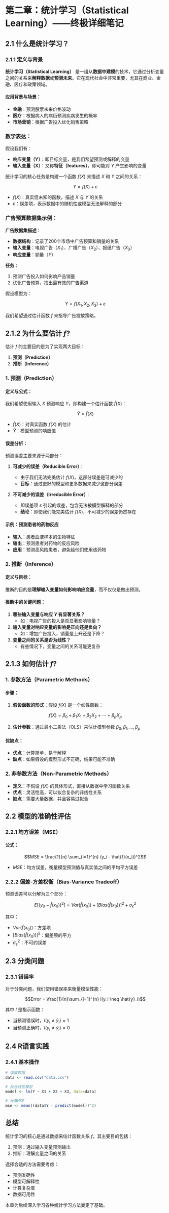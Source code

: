 # **第二章：统计学习（Statistical Learning）——终极详细笔记**

## 2.1 什么是统计学习？

### 2.1.1 定义与背景
**统计学习（Statistical Learning）** 是一组从**数据中建模**的技术，它通过分析变量之间的关系来**解释数据**或**预测未来**。它在现代社会中非常重要，尤其在商业、金融、医疗和政策领域。

#### 应用背景与场景：
- **金融**：预测股票未来价格波动
- **医疗**：根据病人的病历预测疾病发生的概率
- **市场营销**：根据广告投入优化销售策略

### 数学表达：
假设我们有：
- **响应变量（Y）**：即目标变量，是我们希望预测或解释的变量
- **输入变量（X）**：又称**特征（features）**，即可能对 $Y$ 产生影响的变量

统计学习的核心任务是构建一个函数 $f(X)$ 来描述 $X$ 和 $Y$ 之间的关系：

$$Y = f(X) + \varepsilon$$

- $f(X)$：真实但未知的函数，描述 $X$ 与 $Y$ 的关系
- $\varepsilon$：误差项，表示数据中的随机性或模型无法解释的部分

### 广告预算数据集示例：
**广告数据集描述**：
- **数据结构**：记录了200个市场中广告预算和销量的关系
- **输入变量**：电视广告（$X_1$）、广播广告（$X_2$）、报纸广告（$X_3$）
- **响应变量**：销量（$Y$）

**任务**：
1. 预测广告投入如何影响产品销量
2. 优化广告预算，找出最有效的广告渠道

假设模型为：

$$Y = f(X_1, X_2, X_3) + \varepsilon$$

我们希望通过估计函数 $f$ 来指导广告投放策略。

## 2.1.2 为什么要估计 $f$?

估计 $f$ 的主要目的是为了实现两大目标：
1. **预测（Prediction）**  
2. **推断（Inference）**

### 1. 预测（Prediction）

#### 定义与公式：
我们希望使用输入 $X$ 预测响应 $Y$，即构建一个估计函数 $\hat{f}(X)$：

$$\hat{Y} = \hat{f}(X)$$

- $\hat{f}(X)$：对真实函数 $f(X)$ 的估计
- $\hat{Y}$：模型预测的响应值

#### 误差分析：
预测误差主要来源于两部分：
1. **可减少的误差（Reducible Error）**：
   - 由于我们无法完美估计 $f(X)$，这部分误差是可减少的
   - **目标**：通过更好的模型和更多数据来减少这部分误差

2. **不可减少的误差（Irreducible Error）**：
   - 即误差项 $\varepsilon$ 引起的误差，包含无法被模型解释的部分
   - **结论**：即使我们能完美估计 $f(X)$，不可减少的误差仍然存在

#### 示例：预测患者的药物反应
- **输入**：患者血液样本的生物特征
- **输出**：预测患者对药物的反应风险
- **应用**：预测高风险患者，避免给他们使用该药物

### 2. 推断（Inference）

#### 定义与目标：
推断的目的是**理解输入变量如何影响响应变量**，而不仅仅是做出预测。

#### 推断中的关键问题：
1. **哪些输入变量与响应 $Y$ 有显著关系？**  
   - 如：电视广告的投入是否显著影响销量？
2. **输入变量对响应变量的影响是正向还是负向？**  
   - 如：增加广告投入，销量是上升还是下降？
3. **变量之间的关系是否为线性？**  
   - 有些情况下，变量之间的关系可能更复杂

## 2.1.3 如何估计 $f$?

### 1. 参数方法（Parametric Methods）
#### 步骤：
1. **假设函数的形式**：假设 $f(X)$ 是一个线性函数：

$$f(X) = \beta_0 + \beta_1 X_1 + \beta_2 X_2 + \cdots + \beta_p X_p$$

2. **估计参数**：通过最小二乘法（OLS）来估计模型参数 $\beta_0, \beta_1, ..., \beta_p$

#### 优缺点：
- **优点**：计算简单，易于解释
- **缺点**：如果假设的模型形式不正确，结果可能不准确

### 2. 非参数方法（Non-Parametric Methods）
- **定义**：不假设 $f(X)$ 的具体形式，直接从数据中学习函数关系
- **优点**：灵活性高，可以拟合复杂的非线性关系
- **缺点**：需要大量数据，并且容易过拟合

## 2.2 模型的准确性评估

### 2.2.1 均方误差（MSE）
#### 公式：

$$MSE = \frac{1}{n} \sum_{i=1}^{n} (y_i - \hat{f}(x_i))^2$$

- $MSE$：均方误差，衡量模型预测值与真实值之间的平均平方误差

### 2.2.2 偏差-方差权衡（Bias-Variance Tradeoff）

预测误差可以分解为三个部分：

$$E[(y_0 - \hat{f}(x_0))^2] = Var(\hat{f}(x_0)) + [Bias(\hat{f}(x_0))]^2 + \sigma^2_\varepsilon$$

其中：
- $Var(\hat{f}(x_0))$：方差项
- $[Bias(\hat{f}(x_0))]^2$：偏差项的平方
- $\sigma^2_\varepsilon$：不可约误差

## 2.3 分类问题

### 2.3.1 错误率
对于分类问题，我们使用错误率来衡量模型性能：

$$Error = \frac{1}{n}\sum_{i=1}^{n} I(y_i \neq \hat{y}_i)$$

其中 $I$ 是指示函数：
- 当预测错误时，$I(y_i \neq \hat{y}_i) = 1$
- 当预测正确时，$I(y_i \neq \hat{y}_i) = 0$

## 2.4 R语言实践

### 2.4.1 基本操作
```R
# 读取数据
data <- read.csv("data.csv")

# 拟合线性模型
model <- lm(Y ~ X1 + X2 + X3, data=data)

# 计算MSE
mse <- mean((data$Y - predict(model))^2)
```

## 总结

统计学习的核心是通过数据来估计函数关系 $f$，其主要目的包括：
1. 预测：通过输入变量预测输出
2. 推断：理解变量之间的关系

选择合适的方法需要考虑：
- 预测准确性
- 模型可解释性
- 计算复杂度
- 数据可用性

本章为后续深入学习各种统计学习方法奠定了基础。